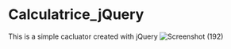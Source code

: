 # Calculatrice_jQuery
This is a simple cacluator created with jQuery
![Screenshot (192)](https://user-images.githubusercontent.com/100642085/167117339-4fcca6e1-97d9-41be-8a60-64bbef4dea4c.png)
